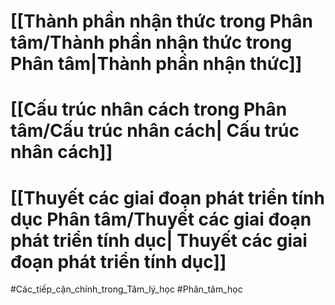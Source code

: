 # [[Thành phần nhận thức trong Phân tâm/Thành phần nhận thức trong Phân tâm|Thành phần nhận thức]]
# [[Cấu trúc nhân cách trong Phân tâm/Cấu trúc nhân cách| Cấu trúc nhân cách]]
# [[Thuyết các giai đoạn phát triển tính dục Phân tâm/Thuyết các giai đoạn phát triển tính dục| Thuyết các giai đoạn phát triển tính dục]]

#Các_tiếp_cận_chính_trong_Tâm_lý_học #Phân_tâm_học